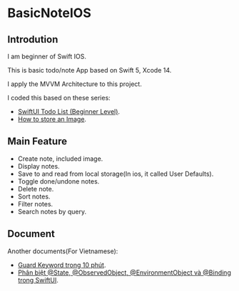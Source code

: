 # BasicNoteIOS
## Introdution
I am beginner of Swift IOS.

This is basic todo/note App based on Swift 5, Xcode 14. 

I apply the MVVM Architecture to this project.

I coded this based on these series:
* [SwiftUI Todo List (Beginner Level)](https://www.youtube.com/watch?v=wEf1YS4vyW8&list=PLwvDm4VfkdpheGqemblOIA7v3oq0MS30i&index=1).
* [How to store an Image](https://www.youtube.com/watch?v=y3LofRLPUM8).

## Main Feature
* Create note, included image.
* Display notes.
* Save to and read from local storage(In ios, it called User Defaults).
* Toggle done/undone notes.
* Delete note.
* Sort notes.
* Filter notes.
* Search notes by query.

## Document
Another documents(For Vietnamese):
* [Guard Keyword trong 10 phút](https://fxstudio.dev/guard-keyword-trong-10-phut/).
* [Phân biệt @State, @ObservedObject, @EnvironmentObject và @Binding trong SwiftUI](https://viblo.asia/p/phan-biet-atstate-atobservedobject-atenvironmentobject-va-atbinding-trong-swiftui-Do754Pe45M6).
